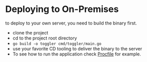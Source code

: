 # Deploying to On-Premises

to deploy to your own server, you need to build the binary first.

* clone the project
* cd to the project root directory
* `go build -o toggler cmd/toggler/main.go`
* use your favorite CD tooling to deliver the binary to the server
* To see how to run the application check [Procfile](Procfile) for example.
